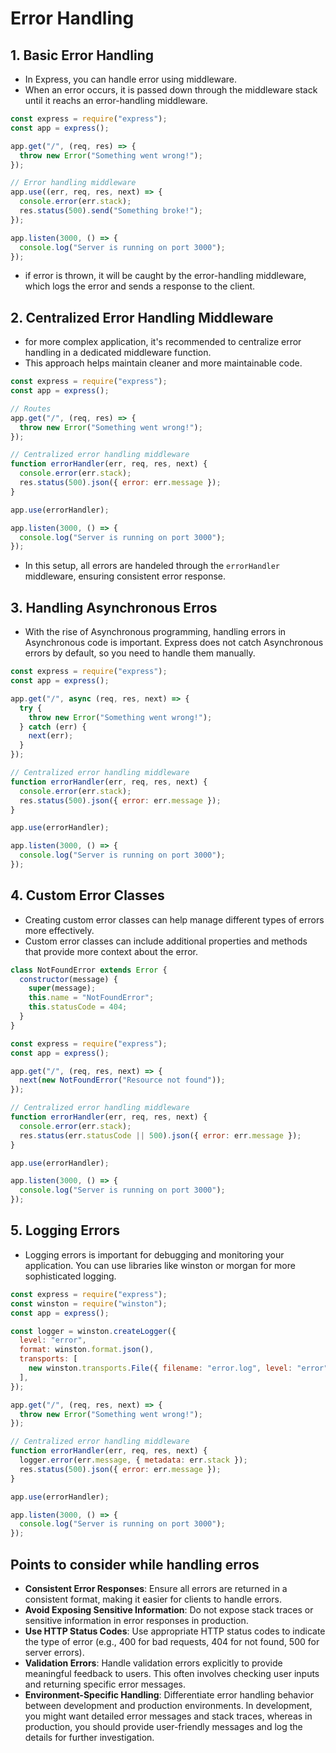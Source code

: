 # Error Handling

## 1. Basic Error Handling

- In Express, you can handle error using middleware.
- When an error occurs, it is passed down through the middleware stack until it reachs an error-handling middleware.

```js
const express = require("express");
const app = express();

app.get("/", (req, res) => {
  throw new Error("Something went wrong!");
});

// Error handling middleware
app.use((err, req, res, next) => {
  console.error(err.stack);
  res.status(500).send("Something broke!");
});

app.listen(3000, () => {
  console.log("Server is running on port 3000");
});
```

- if error is thrown, it will be caught by the error-handling middleware, which logs the error and sends a response to the client.

## 2. Centralized Error Handling Middleware

- for more complex application, it's recommended to centralize error handling in a dedicated middleware function.
- This approach helps maintain cleaner and more maintainable code.

```js
const express = require("express");
const app = express();

// Routes
app.get("/", (req, res) => {
  throw new Error("Something went wrong!");
});

// Centralized error handling middleware
function errorHandler(err, req, res, next) {
  console.error(err.stack);
  res.status(500).json({ error: err.message });
}

app.use(errorHandler);

app.listen(3000, () => {
  console.log("Server is running on port 3000");
});
```

- In this setup, all errors are handeled through the `errorHandler` middleware, ensuring consistent error response.

## 3. Handling Asynchronous Erros

- With the rise of Asynchronous programming, handling errors in Asynchronous code is important. Express does not catch Asynchronous errors by default, so you need to handle them manually.

```js
const express = require("express");
const app = express();

app.get("/", async (req, res, next) => {
  try {
    throw new Error("Something went wrong!");
  } catch (err) {
    next(err);
  }
});

// Centralized error handling middleware
function errorHandler(err, req, res, next) {
  console.error(err.stack);
  res.status(500).json({ error: err.message });
}

app.use(errorHandler);

app.listen(3000, () => {
  console.log("Server is running on port 3000");
});
```

## 4. Custom Error Classes

- Creating custom error classes can help manage different types of errors more effectively.
- Custom error classes can include additional properties and methods that provide more context about the error.

```js
class NotFoundError extends Error {
  constructor(message) {
    super(message);
    this.name = "NotFoundError";
    this.statusCode = 404;
  }
}

const express = require("express");
const app = express();

app.get("/", (req, res, next) => {
  next(new NotFoundError("Resource not found"));
});

// Centralized error handling middleware
function errorHandler(err, req, res, next) {
  console.error(err.stack);
  res.status(err.statusCode || 500).json({ error: err.message });
}

app.use(errorHandler);

app.listen(3000, () => {
  console.log("Server is running on port 3000");
});
```

## 5. Logging Errors

- Logging errors is important for debugging and monitoring your application. You can use libraries like winston or morgan for more sophisticated logging.

```js
const express = require("express");
const winston = require("winston");
const app = express();

const logger = winston.createLogger({
  level: "error",
  format: winston.format.json(),
  transports: [
    new winston.transports.File({ filename: "error.log", level: "error" }),
  ],
});

app.get("/", (req, res, next) => {
  throw new Error("Something went wrong!");
});

// Centralized error handling middleware
function errorHandler(err, req, res, next) {
  logger.error(err.message, { metadata: err.stack });
  res.status(500).json({ error: err.message });
}

app.use(errorHandler);

app.listen(3000, () => {
  console.log("Server is running on port 3000");
});
```

## Points to consider while handling erros

- **Consistent Error Responses**: Ensure all errors are returned in a consistent format, making it easier for clients to handle errors.
- **Avoid Exposing Sensitive Information**: Do not expose stack traces or sensitive information in error responses in production.
- **Use HTTP Status Codes**: Use appropriate HTTP status codes to indicate the type of error (e.g., 400 for bad requests, 404 for not found, 500 for server errors).
- **Validation Errors**: Handle validation errors explicitly to provide meaningful feedback to users. This often involves checking user inputs and returning specific error messages.
- **Environment-Specific Handling**: Differentiate error handling behavior between development and production environments. In development, you might want detailed error messages and stack traces, whereas in production, you should provide user-friendly messages and log the details for further investigation.
